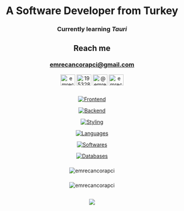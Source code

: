<div align="center">

# A Software Developer from Turkey
### Currently learning *Tauri*

## Reach me

### [emrecancorapci@gmail.com](mailto:emrecancorapci@gmail.com)

<p>
<a href="https://linkedin.com/in/emrecancorapci" target="blank"><img align="center" src="https://raw.githubusercontent.com/rahuldkjain/github-profile-readme-generator/master/src/images/icons/Social/linked-in-alt.svg" alt="emrecancorapci" height="30" width="40" /></a>  
<a href="https://stackoverflow.com/users/19532885" target="blank"><img align="center" src="https://raw.githubusercontent.com/rahuldkjain/github-profile-readme-generator/master/src/images/icons/Social/stack-overflow.svg" alt="19532885" height="30" width="40" /></a>  
<a href="https://medium.com/@emrecancorapci" target="blank"><img align="center" src="https://raw.githubusercontent.com/rahuldkjain/github-profile-readme-generator/master/src/images/icons/Social/medium.svg" alt="@emrecancorapci" height="30" width="40" /></a>  
<a href="https://www.hackerrank.com/emrecancorapci" target="blank"><img align="center" src="https://raw.githubusercontent.com/rahuldkjain/github-profile-readme-generator/master/src/images/icons/Social/hackerrank.svg" alt="emrecancorapci" height="30" width="40" /></a> 
</p>

##

[![Frontend](https://skillicons.dev/icons?i=astro,react,svelte,nextjs)](https://github.com/emrecancorapci)

[![Backend](https://skillicons.dev/icons?i=dotnet,nodejs,express,tauri,firebase)](https://github.com/emrecancorapci)

[![Styling](https://skillicons.dev/icons?i=html,css,bootstrap,sass,styledcomponents,tailwind)](https://github.com/emrecancorapci)

[![Languages](https://skillicons.dev/icons?i=cs,cpp,js,ts,python)](https://github.com/emrecancorapci)

[![Softwares](https://skillicons.dev/icons?i=vscode,visualstudio,postman,figma,ps)](https://github.com/emrecancorapci)

[![Databases](https://skillicons.dev/icons?i=postgres,mongodb)](https://github.com/emrecancorapci)

###

<img align="center" src="https://readme-stats.jonas-bernard.dev/api?username=emrecancorapci&show_icons=true&theme=dark&locale=en&include_all_commits=true" alt="emrecancorapci" />

###

<img align="center" src="https://readme-stats.jonas-bernard.dev/api/top-langs?username=emrecancorapci&show_icons=true&theme=dark&locale=en&langs_count=7" alt="emrecancorapci" />

##

![](https://spotify-recently-played-readme.vercel.app/api?user=trknell)

</div>
